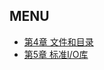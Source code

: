 ## MENU
 - [第4章 文件和目录](apue-c4-files-and-directories.md)
 - [第5章 标准I/O库](apue-c5-standard-io-library)
 

